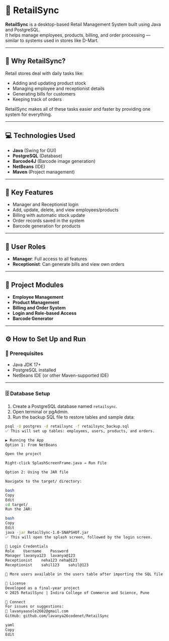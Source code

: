 # 🛒 RetailSync

**RetailSync** is a desktop-based Retail Management System built using Java and PostgreSQL.  
It helps manage employees, products, billing, and order processing — similar to systems used in stores like D-Mart.

---

## 📌 Why RetailSync?

Retail stores deal with daily tasks like:  
- Adding and updating product stock  
- Managing employee and receptionist details  
- Generating bills for customers  
- Keeping track of orders  

RetailSync makes all of these tasks easier and faster by providing one system for everything.

---

## 💻 Technologies Used

- **Java** (Swing for GUI)  
- **PostgreSQL** (Database)  
- **Barcode4J** (Barcode image generation)  
- **NetBeans** (IDE)  
- **Maven** (Project management)  

---

## 🔑 Key Features

- Manager and Receptionist login  
- Add, update, delete, and view employees/products  
- Billing with automatic stock update  
- Order records saved in the system  
- Barcode generation for products  

---

## 👤 User Roles

- **Manager**: Full access to all features  
- **Receptionist**: Can generate bills and view own orders  

---

## 📁 Project Modules

- **Employee Management**  
- **Product Management**  
- **Billing and Order System**  
- **Login and Role-based Access**  
- **Barcode Generator**  

---

## ⚙️ How to Set Up and Run

### 🔧 Prerequisites

- Java JDK 17+  
- PostgreSQL installed  
- NetBeans IDE (or other Maven-supported IDE)  

---

### 🗄️ Database Setup

1. Create a PostgreSQL database named `retailsync`.  
2. Open terminal or pgAdmin.  
3. Run the backup SQL file to restore tables and sample data:

```bash
psql -U postgres -d retailsync -f retailsync_backup.sql
✅ This will set up tables: employees, users, products, and orders.

▶️ Running the App
Option 1: From NetBeans

Open the project

Right-click SplashScreenFrame.java → Run File

Option 2: Using the JAR file

Navigate to the target/ directory:

bash
Copy
Edit
cd target/
Run the JAR:

bash
Copy
Edit
java -jar RetailSync-1.0-SNAPSHOT.jar
✅ This will open the splash screen, followed by the login screen.

🔐 Login Credentials
Role	Username	Password
Manager	lavanya123	lavanya@123
Receptionist	neha123	neha@123
Receptionist	sahil123	sahil@123

👤 More users available in the users table after importing the SQL file.

📄 License
Developed as a final-year project
© 2025 RetailSync | Indira College of Commerce and Science, Pune

🤝 Connect
For issues or suggestions:
📧 lavanyaasole2602@gmail.com
GitHub: github.com/lavanya26codenet/RetailSync

yaml
Copy
Edit
